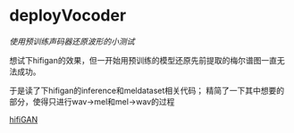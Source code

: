 # deployVocoder

*使用预训练声码器还原波形的小测试*

想试下hifigan的效果，但一开始用预训练的模型还原先前提取的梅尔谱图一直无法成功。

于是读了下hifigan的inference和meldataset相关代码；
精简了一下其中想要的部分，使得只进行wav->mel和mel->wav的过程

[hifiGAN](https://github.com/jik876/hifi-gan)
